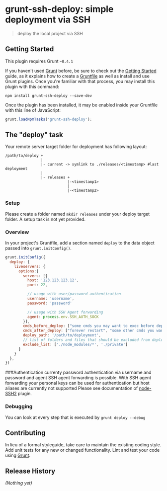 # grunt-ssh-deploy: simple deployment via SSH

> deploy the local project via SSH

## Getting Started
This plugin requires Grunt `~0.4.1`

If you haven't used [Grunt](http://gruntjs.com/) before, be sure to check out the [Getting Started](http://gruntjs.com/getting-started) guide, as it explains how to create a [Gruntfile](http://gruntjs.com/sample-gruntfile) as well as install and use Grunt plugins. Once you're familiar with that process, you may install this plugin with this command:

```shell
npm install grunt-ssh-deploy --save-dev
```

Once the plugin has been installed, it may be enabled inside your Gruntfile with this line of JavaScript:

```js
grunt.loadNpmTasks('grunt-ssh-deploy');
```

## The "deploy" task



Your remote server target folder for deployment has following layout:

```shell
/path/to/deploy +
                |
                |- current -> symlink to ./releases/<timestamp> #last deployment
                |
                |- releases +
                            |-<timestamp1> 
                            |
                            |-<timestamp2>
```       
### Setup

Please create a folder named `mkdir releases` under your deploy target folder. A setup task is not yet provided.

### Overview
In your project's Gruntfile, add a section named `deploy` to the data object passed into `grunt.initConfig()`.

```js
grunt.initConfig({
  deploy: {
    liveservers: {
      options:{
        servers: [{
          host: '123.123.123.12',
          port: 22,

          // usage with user/password authentication
          username: 'username',
          password: 'password'

          // usage with SSH Agent forwarding
          agent: process.env.SSH_AUTH_SOCK
        }],
        cmds_before_deploy: ["some cmds you may want to exec before deploy"],
        cmds_after_deploy: ["forever restart", "some other cmds you want to exec after deploy"],
        deploy_path: '/path/to/deployment',
        // list of folders and files that should be excluded from deployment
        exclude_list: ['./node_modules/*', './private'] 
      }
    }
  },
})
```
###Authentication
currenty password authentication via username and password and agent SSH agent forwarding is possible. 
With SSH agent forwarding your personal keys can be used for authentication but host aliases are currently not supported
Please see documentation of [node-SSH2](https://github.com/mscdex/ssh2) plugin.

### Debugging
You can look at every step that is executed by `grunt deploy --debug`

## Contributing
In lieu of a formal styleguide, take care to maintain the existing coding style. Add unit tests for any new or changed functionality. Lint and test your code using [Grunt](http://gruntjs.com/).

## Release History
_(Nothing yet)_
